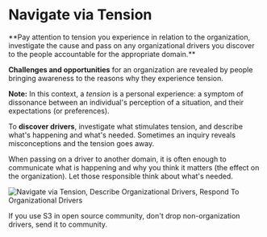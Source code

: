# Navigate via Tension

<summary>
**Pay attention to tension you experience in relation to the organization, investigate the cause and pass on any organizational drivers you discover to the people accountable for the appropriate domain.**
</summary>

**Challenges and opportunities** for an organization are revealed by people bringing awareness to the reasons why they experience tension.

**Note:** In this context, a _tension_ is a personal experience: a symptom of dissonance between an individual's perception of a situation, and their expectations (or preferences).

To **discover drivers**, investigate what stimulates tension, and describe what's happening and what's needed. Sometimes an inquiry reveals misconceptions and the tension goes away.

When passing on a driver to another domain, it is often enough to communicate what is happening and why you think it matters (the effect on the organization). Let those responsible think about what's needed.

![Navigate via Tension, Describe Organizational Drivers, Respond To Organizational Drivers](img/process/navigate-describe-respond.png)

If you use S3 in open source community, don't drop non-organization drivers, send it to community.

